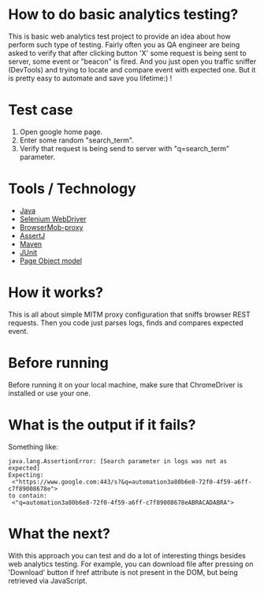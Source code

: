 # How to do basic analytics testing?
This is basic web analytics test project to provide an idea about how perform such type of testing. 
Fairly often you as QA engineer are being asked to verify that after clicking button 'X' some request is being sent 
to server, some event or "beacon" is fired. And you just open you traffic sniffer (DevTools) and trying to locate and 
compare event with expected one. But it is pretty easy to automate and save you lifetime:) ! 

# Test case
1. Open google home page.
2. Enter some random "search_term".
3. Verify that request is being send to server with "q=search_term" parameter.

# Tools / Technology
- [Java](http://openjdk.java.net/)
- [Selenium WebDriver](https://github.com/SeleniumHQ/selenium)
- [BrowserMob-proxy](https://github.com/lightbody/browsermob-proxy/)
- [AssertJ](http://joel-costigliola.github.io/assertj/)
- [Maven](https://maven.apache.org/)
- [JUnit](http://junit.org/)
- [Page Object model](https://code.google.com/p/selenium/wiki/PageObjects)

# How it works?
This is all about simple MITM proxy configuration that sniffs browser REST requests. Then you code just parses logs, 
finds and compares expected event.

# Before running
Before running it on your local machine, make sure that ChromeDriver is installed or use your one.

# What is the output if it fails?
Something like:
```
java.lang.AssertionError: [Search parameter in logs was not as expected] 
Expecting:
 <"https://www.google.com:443/s?&q=automation3a80b6e8-72f0-4f59-a6ff-c7f89008678e">
to contain:
 <"q=automation3a80b6e8-72f0-4f59-a6ff-c7f89008678eABRACADABRA"> 
 ```
 
# What the next?
With this approach you can test and do a lot of interesting things besides web analytics testing. For example, you can 
download file after pressing on 'Download' button if href attribute is not present in the DOM, but being retrieved via
JavaScript.
 

